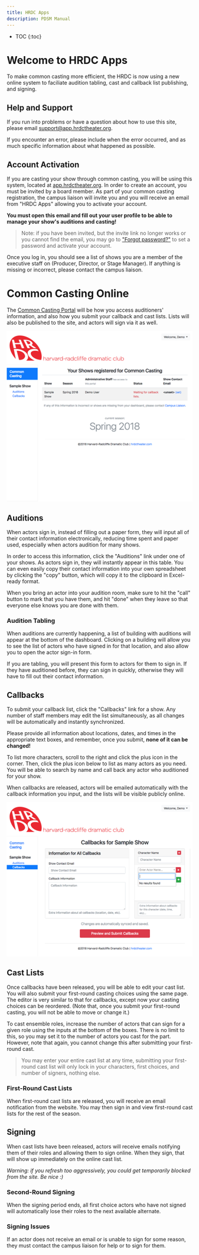 ```yaml
---
title: HRDC Apps
description: PDSM Manual
---
```


* TOC
{:toc}

# Welcome to HRDC Apps

To make common casting more efficient, the HRDC is now using a new online
system to faciliate audition tabling, cast and callback list publishing, and
signing.

## Help and Support

If you run into problems or have a question about how to use this site, please
email [support@app.hrdctheater.org](mailto:support@app.hrdctheater.org).

If you encounter an error, please include when the error occurred, and as much
specific information about what happened as possible.

## Account Activation

If you are casting your show through common casting, you will be using this
system, located at [app.hrdctheater.org](https://app.hrdctheater.org/). In
order to create an account, you must be invited by a board member. As part of
your common casting registration, the campus liaison will invite you and you
will receive an email from "HRDC Apps" allowing you to activate your account.

**You must open this email and fill out your user profile to be able to manage
your show's auditions and casting!**

> Note: if you have been invited, but the invite link no longer works or you
> cannot find the email, you may go to
> ["Forgot password?"](https://app.hrdctheater.org/reset/) to set a password
> and activate your account.

Once you log in, you should see a list of shows you are a member of the
executive staff on (Producer, Director, or Stage Manager). If anything is
missing or incorrect, please contact the campus liaison.

# Common Casting Online

The [Common Casting Portal](https://app.hrdctheater.org/casting/staff/) will
be how you access auditioners' information, and also how you submit your
callback and cast lists. Lists will also be published to the site, and actors
will sign via it as well.

![Common Casting Home](pdsm_images/cchome.png)

## Auditions

When actors sign in, instead of filling out a paper form, they will input all
of their contact information electronically, reducing time spent and paper
used, especially when actors audition for many shows.

In order to access this information, click the "Auditions" link under one of
your shows. As actors sign in, they will instantly appear in this table. You
can even easily copy their contact information into your own spreadsheet by
clicking the "copy" button, which will copy it to the clipboard in Excel-ready
format.

When you bring an actor into your audition room, make sure to hit the "call"
button to mark that you have them, and hit "done" when they leave so that
everyone else knows you are done with them.

### Audition Tabling

When auditions are currently happening, a list of building with auditions will
appear at the bottom of the dashboard. Clicking on a building will allow you
to see the list of actors who have signed in for that location, and also allow
you to open the actor sign-in form.

If you are tabling, you will present this form to actors for them to sign in.
If they have auditioned before, they can sign in quickly, otherwise they
will have to fill out their contact information.

## Callbacks

To submit your callback list, click the "Callbacks" link for a show. Any number
of staff members may edit the list simultaneously, as all changes will be
automatically and instantly synchronized.

Please provide all information about locations, dates, and times in the
appropriate text boxes, and remember, once you submit, **none of it can be
changed!**

To list more characters, scroll to the right and click the plus icon in the
corner. Then, click the plus icon below to list as many actors as you need. You
will be able to search by name and call back any actor who auditioned for your
show.

When callbacks are released, actors will be emailed automatically with the
callback information you input, and the lists will be visible publicly online.

![Callback List Editor](pdsm_images/callbacks.png)

## Cast Lists

Once callbacks have been released, you will be able to edit your cast list.
You will also submit your first-round casting choices using the same page.
The editor is very similar to that for callbacks, except now your casting
choices can be reordered. (Note that, once you submit your first-round casting,
you will not be able to move or change it.)

To cast ensemble roles, increase the number of actors that can sign for a
given role using the inputs at the bottom of the boxes. There is no limit to
this, so you may set it to the number of actors you cast for the part.
However, note that again, you cannot change this after submitting your
first-round cast.

> You may enter your entire cast list at any time, submitting your first-round
> cast list will only lock in your characters, first choices, and number of
> signers, nothing else.

### First-Round Cast Lists

When first-round cast lists are released, you will receive an email
notification from the website. You may then sign in and view first-round cast
lists for the rest of the season.

## Signing

When cast lists have been released, actors will receive emails notifying them
of their roles and allowing them to sign online. When they sign, that will show
up immediately on the online cast list.

*Warning: if you refresh too aggressively, you could get temporarily blocked
from the site. Be nice :)*

### Second-Round Signing

When the signing period ends, all first choice actors who have not signed will
automatically lose their roles to the next available alternate.

### Signing Issues

If an actor does not receive an email or is unable to sign for some reason,
they must contact the campus liaison for help or to sign for them.
